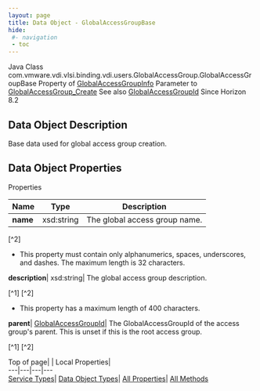 ```yaml
---
layout: page
title: Data Object - GlobalAccessGroupBase
hide:
 #- navigation
 - toc
---
```






Java Class
    com.vmware.vdi.vlsi.binding.vdi.users.GlobalAccessGroup.GlobalAccessGroupBase
Property of
     [GlobalAccessGroupInfo](vdi.users.GlobalAccessGroup.GlobalAccessGroupInfo.md#field_detail)
Parameter to
     [GlobalAccessGroup_Create](vdi.users.GlobalAccessGroup.md#create)
See also
     [GlobalAccessGroupId](vdi.entity.GlobalAccessGroupId.md)
Since 
    Horizon 8.2

## Data Object Description 

Base data used for global access group creation. 

## Data Object Properties

Properties

Name |  Type |  Description   
---|---|---  
**name**|  xsd:string|  The global access group name.   


[^2]
  * This property must contain only alphanumerics, spaces, underscores, and dashes. The maximum length is 32 characters. 

  
**description**|  xsd:string|  The global access group description.   


[^1]
[^2]
  * This property has a maximum length of 400 characters. 

  
**parent**| [GlobalAccessGroupId](vdi.entity.GlobalAccessGroupId.md)|  The GlobalAccessGroupId of the access group's parent. This is unset if this is the root access group.   


[^1]
[^2]

  
  
  
Top of page| | Local Properties|   
---|---|---|---  
[Service Types](index-mo_types.md)| [Data Object Types](index-do_types.md)| [All Properties](index-properties.md)| [All Methods](index-methods.md)  
  
  

